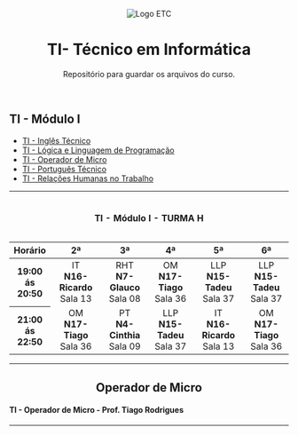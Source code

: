 
<p align="center">
  <img id="home" src="https://assets-juca.netlify.app/etc-logo.png" alt="Logo ETC">
</p>

<h1 align="center">TI- Técnico em Informática</h1>

<p align="center">
Repositório para guardar os arquivos do curso.
</p>

<br>

## TI - Módulo I

* [TI - Inglês Técnico](../it/)
* [TI - Lógica e Linguagem de Programação](../llp/)
* [TI - Operador de Micro](../om/)
* [TI - Português Técnico](../pt/)
* [TI - Relações Humanas no Trabalho](../rht/)

<hr>

<table align="center">
  <caption><h4 align="center">TI - Módulo I - TURMA H</h4></caption>
  <thead>
    <tr>
      <th>Horário</th>
      <th>2ª</th>
      <th>3ª</th>
      <th>4ª</th>
      <th>5ª</th>
      <th>6ª</th>
    </tr>
  </thead>
  <tbody>
    <tr>
      <th scope="row">19:00 <br>ás<br>20:50</th>
        <td align="center">IT<br><b>N16- Ricardo</b><br>Sala 13</td>
        <td align="center">RHT<br><b>N7- Glauco</b><br>Sala 08</td>
        <td align="center">OM<br><b>N17- Tiago</b><br>Sala 36</td>
        <td align="center">LLP<br><b>N15- Tadeu</b><br>Sala 37</td>
        <td align="center">LLP<br><b>N15- Tadeu</b><br>Sala 37</td>
    </tr>
    <tr>
       <th scope="row">21:00 <br>ás<br>22:50</th>
        <td align="center">OM<br><b>N17- Tiago</b><br>Sala 36</td>
        <td align="center">PT<br><b>N4- Cinthia</b><br>Sala 09</td>
        <td align="center">LLP<br><b>N15- Tadeu</b><br>Sala 37</td>
        <td align="center">IT<br><b>N16- Ricardo</b><br>Sala 13</td>
        <td align="center">OM<br><b>N17- Tiago</b><br>Sala 36</td>
    </tr>
  </tbody>
</table>
<hr>
<h2 align="center">Operador de Micro</h2>
<h4>TI - Operador de Micro - Prof. Tiago Rodrigues</h4>

<hr>
 
